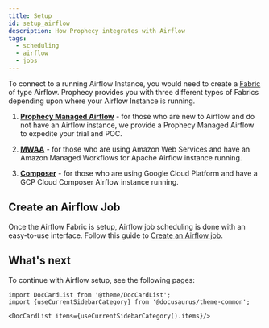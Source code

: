 ```yaml
---
title: Setup
id: setup_airflow
description: How Prophecy integrates with Airflow
tags:
  - scheduling
  - airflow
  - jobs
---
```


To connect to a running Airflow Instance, you would need to create a [Fabric](/docs/concepts/fabrics/fabrics.md) of type Airflow.
Prophecy provides you with three different types of Fabrics depending upon where your Airflow Instance is running.

1. **[Prophecy Managed Airflow](docs/Orchestration/airflow/prophecy-managed/prophecy-managed.md)** - for those who are new to Airflow and do not have an Airflow instance, we provide a Prophecy Managed Airflow to expedite your trial and POC.

2. **[MWAA](./mwaa.md)** - for those who are using Amazon Web Services and have an Amazon Managed Workflows for Apache Airflow instance running.

3. **[Composer](./composer.md)** - for those who are using Google Cloud Platform and have a GCP Cloud Composer Airflow instance running.

## Create an Airflow Job

Once the Airflow Fabric is setup, Airflow job scheduling is done with an easy-to-use interface. Follow this guide to [Create an Airflow job](/docs/Orchestration/airflow/getting-started-with-low-code-airflow.md#2-create-an-airflow-job).

## What's next

To continue with Airflow setup, see the following pages:

```mdx-code-block
import DocCardList from '@theme/DocCardList';
import {useCurrentSidebarCategory} from '@docusaurus/theme-common';

<DocCardList items={useCurrentSidebarCategory().items}/>
```
